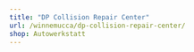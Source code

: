 ```yaml
---
title: "DP Collision Repair Center"
url: /winnemucca/dp-collision-repair-center/
shop: Autowerkstatt
---
```

